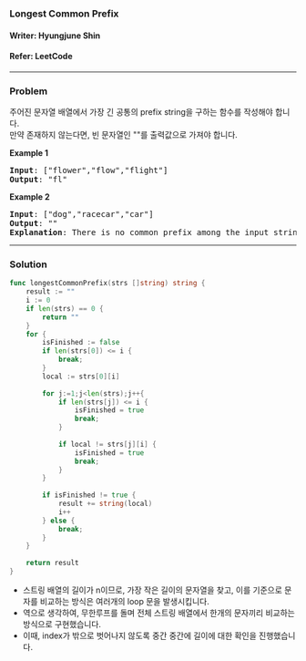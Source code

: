 
### Longest Common Prefix
#### Writer: Hyungjune Shin
#### Refer: LeetCode
* * *
### Problem
주어진 문자열 배열에서 가장 긴 공통의 prefix string을 구하는 함수를 작성해야 합니다.   
만약 존재하지 않는다면, 빈 문자열인 ""를 출력값으로 가져야 합니다.

<b>Example 1</b>
<pre>
<b>Input</b>: ["flower","flow","flight"]
<b>Output</b>: "fl"
</pre>

<b>Example 2</b>
<pre>
<b>Input</b>: ["dog","racecar","car"]
<b>Output</b>: ""
<b>Explanation</b>: There is no common prefix among the input strings.
</pre>
* * *
### Solution
```go
func longestCommonPrefix(strs []string) string {
    result := ""
    i := 0
    if len(strs) == 0 {
        return ""
    }
    for {
        isFinished := false
        if len(strs[0]) <= i {
            break;
        }
        local := strs[0][i]
        
        for j:=1;j<len(strs);j++{
            if len(strs[j]) <= i {
                isFinished = true
                break;
            }
            
            if local != strs[j][i] {
                isFinished = true
                break;
            } 
        } 
        
        if isFinished != true {
            result += string(local)
            i++
        } else {
            break;
        }
    }
    
    return result
}
```
- 스트링 배열의 길이가 n이므로, 가장 작은 길이의 문자열을 찾고, 이를 기준으로 문자를 비교하는 방식은 여러개의 loop 문을 발생시킵니다.
- 역으로 생각하여, 무한루프를 돌며 전체 스트링 배열에서 한개의 문자끼리 비교하는 방식으로 구현했습니다.
- 이때, index가 밖으로 벗어나지 않도록 중간 중간에 길이에 대한 확인을 진행했습니다.
